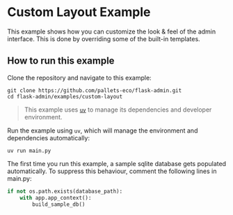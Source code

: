 # Custom Layout Example

This example shows how you can customize the look & feel of the admin interface. This is done by overriding some of the built-in templates.

## How to run this example

Clone the repository and navigate to this example:

```shell
git clone https://github.com/pallets-eco/flask-admin.git
cd flask-admin/examples/custom-layout
```

> This example uses [`uv`](https://docs.astral.sh/uv/) to manage its dependencies and developer environment.

Run the example using `uv`, which will manage the environment and dependencies automatically:

```shell
uv run main.py
```

The first time you run this example, a sample sqlite database gets populated automatically. To suppress this behaviour, comment the following lines in main.py:

```python
if not os.path.exists(database_path):
    with app.app_context():
        build_sample_db()
```
